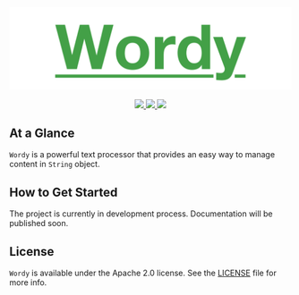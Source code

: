 <p align="center" >
	<img src="/Images/logo_2048_600.png" alt="Wordy" title="Wordy">
</p>

<p align="center">
	<a href="https://http://www.android.com">
		<img src="https://img.shields.io/badge/.net framework-4.6.1-blue.svg?style=flat">
	</a>
	<a href="https://http://www.android.com">
		<img src="https://img.shields.io/badge/nuget-0.1-blue.svg?style=flat">
	</a>
	<a href="https://tldrlegal.com/license/apache-license-2.0-(apache-2.0)">
		<img src="https://img.shields.io/badge/License-Apache 2.0-blue.svg?style=flat">
	</a>
</p>

## At a Glance

`Wordy` is a powerful text processor that provides an easy way to manage content in `String` object.

## How to Get Started

The project is currently in development process. Documentation will be published soon.

## License

`Wordy` is available under the Apache 2.0 license. See the [LICENSE](./LICENSE) file for more info.
